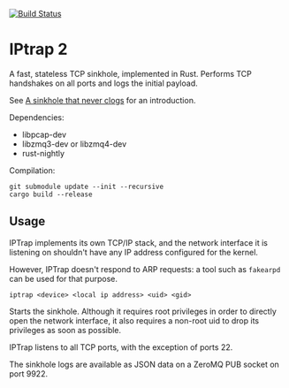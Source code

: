 [![Build Status](https://travis-ci.org/jedisct1/iptrap.png?branch=master)](https://travis-ci.org/jedisct1/iptrap?branch=master)

IPtrap 2
========

A fast, stateless TCP sinkhole, implemented in Rust. Performs TCP handshakes
on all ports and logs the initial payload.

See [A sinkhole that never clogs](http://labs.opendns.com/2014/02/28/dns-sinkhole/)
for an introduction.

Dependencies:

- libpcap-dev
- libzmq3-dev or libzmq4-dev
- rust-nightly

Compilation:

    git submodule update --init --recursive
    cargo build --release

Usage
-----

IPTrap implements its own TCP/IP stack, and the network interface it
is listening on shouldn't have any IP address configured for the kernel.

However, IPTrap doesn't respond to ARP requests: a tool such as `fakearpd` can
be used for that purpose.

    iptrap <device> <local ip address> <uid> <gid>
    
Starts the sinkhole. Although it requires root privileges in order to
directly open the network interface, it also requires a non-root uid
to drop its privileges as soon as possible.

IPTrap listens to all TCP ports, with the exception of ports 22.

The sinkhole logs are available as JSON data on a ZeroMQ PUB socket on
port 9922.

